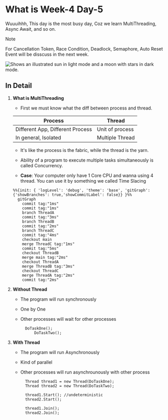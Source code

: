 # What is Week-4 Day-5
Wuuuihhh, This day is the most busy day, Coz we learn MultiThreading, Async Await, and so on.

>[!NOTE]
>For Cancellation Token, Race Condition, Deadlock, Semaphore, Auto Reset Event will be disscuss in the next week.

<picture>
  <source media="(prefers-color-scheme: dark)" srcset="https://user-images.githubusercontent.com/25423296/163456776-7f95b81a-f1ed-45f7-b7ab-8fa810d529fa.png">
  <source media="(prefers-color-scheme: light)" srcset="https://user-images.githubusercontent.com/25423296/163456779-a8556205-d0a5-45e2-ac17-42d089e3c3f8.png">
  <img alt="Shows an illustrated sun in light mode and a moon with stars in dark mode." src="https://user-images.githubusercontent.com/25423296/163456779-a8556205-d0a5-45e2-ac17-42d089e3c3f8.png">
</picture>

## In Detail
1. **What is MultiThreading**
    * First we must know what the diff between process and thread.

    | Process | Thread |
    |---|---|
    | Different App, Different Process | Unit of process |
    | In general, Isolated | Multiple Thread |

    * It's like the process is the fabric, while the thread is the yarn.

    * Ability of a program to execute multiple tasks simultaneously is called Concurrency.

    * **Case**: Your computer only have 1 Core CPU and wanna using 4 thread. You can use it by something we called Time Slacing

    ```mermaid
    %%{init: { 'logLevel': 'debug', 'theme': 'base', 'gitGraph': {'showBranches': true,'showCommitLabel': false}} }%%
      gitGraph
        commit tag:"1ms"
        commit tag:"1ms"
        branch ThreadA
        commit tag:"3ms"
        branch ThreadB
        commit tag:"2ms"
        branch ThreadC
        commit tag:"4ms"
        checkout main
        merge ThreadC tag:"1ms"
        commit tag:"5ms"
        checkout ThreadB
        merge main tag:"2ms"
        checkout ThreadA
        merge ThreadB tag:"3ms"
        checkout ThreadC
        merge ThreadA tag:"2ms"
        commit tag:"2ms"
    ```

2. **Without Thread**
    * The program will run synchronously
    * One by One
    * Other processes will wait for other processes

      ```
        DoTaskOne();
		    DoTaskTwo();
      ```

3. **With Thread**
    * The program will run Asynchronously
    * Kind of parallel
    * Other processes will run asynchrounously with other process

      ```
        Thread thread1 = new Thread(DoTaskOne);
        Thread thread2 = new Thread(DoTaskTwo);
        
        thread1.Start(); //undeterministic
        thread2.Start();

        thread1.Join();
        thread2.Join();
      ```
